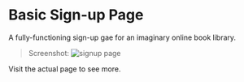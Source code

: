 # Basic Sign-up Page

A fully-functioning sign-up gae for an imaginary online book library.

> Screenshot:
  ![signup page](https://i.ibb.co/cxMR4d5/Screenshot-64.png)

Visit the actual page to see more.
